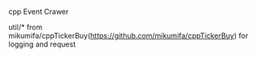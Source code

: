 cpp Event Crawer

util/* from mikumifa/cppTickerBuy(https://github.com/mikumifa/cppTickerBuy) for logging and request